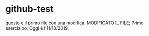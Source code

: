 ﻿# github-test
questo è il  primo  file con una modifica.
MODIFICATO IL FILE;
Primo esercizioo;
Oggi è l'11/10/2019;
